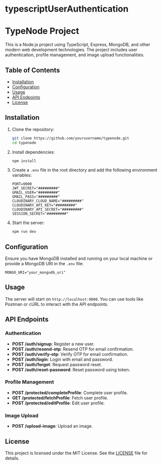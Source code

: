 # typescriptUserAuthentication
# TypeNode Project

This is a Node.js project using TypeScript, Express, MongoDB, and other modern web development technologies. The project includes user authentication, profile management, and image upload functionalities.

## Table of Contents

- [Installation](#installation)
- [Configuration](#configuration)
- [Usage](#usage)
- [API Endpoints](#api-endpoints)
- [License](#license)

## Installation

1. Clone the repository:
    ```sh
    git clone https://github.com/yourusername/typenode.git
    cd typenode
    ```

2. Install dependencies:
    ```sh
    npm install
    ```

3. Create a `.env` file in the root directory and add the following environment variables:
    ```properties
    PORT=9000
    JWT_SECRET="#########"
    GMAIL_USER="#########"
    GMAIL_PASS="#########"
    CLOUDINARY_CLOUD_NAME="#########"
    CLOUDINARY_API_KEY="#########"
    CLOUDINARY_API_SECRET="#########"
    SESSION_SECRET="#########"
    ```

4. Start the server:
    ```sh
    npm run dev
    ```

## Configuration

Ensure you have MongoDB installed and running on your local machine or provide a MongoDB URI in the `.env` file:
```properties
MONGO_URI="your_mongodb_uri"
```

## Usage

The server will start on `http://localhost:9000`. You can use tools like Postman or cURL to interact with the API endpoints.

## API Endpoints

### Authentication

- **POST /auth/signup**: Register a new user.
- **POST /auth/resend-otp**: Resend OTP for email confirmation.
- **POST /auth/verify-otp**: Verify OTP for email confirmation.
- **POST /auth/login**: Login with email and password.
- **POST /auth/forgot**: Request password reset.
- **POST /auth/reset-password**: Reset password using token.

### Profile Management

- **POST /protected/completeProfile**: Complete user profile.
- **GET /protected/fetchProfile**: Fetch user profile.
- **POST /protected/editProfile**: Edit user profile.

### Image Upload

- **POST /upload-image**: Upload an image.

## License

This project is licensed under the MIT License. See the [LICENSE](LICENSE) file for details.
